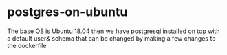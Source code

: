# postgres-on-ubuntu
The base OS is Ubuntu 18.04 then we have postgresql installed on top with a default user&amp; schema that can be changed by making a few changes to the dockerfile
